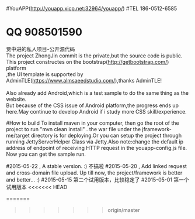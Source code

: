 #YouAPP(http://youapp.xicp.net:32964/youapp/)
#TEL 186-0512-6585
# QQ 908501590
贾中进的私人项目-公开源代码<br/>
The project ZhongJin commit is the private,but the source code is public.<br/>
This project constructes on the bootstrap(http://getbootstrap.com/) platform <br/>
,the UI template is supported by AdminTLE(https://www.almsaeedstudio.com/),thanks AdminTLE!  
<br/>
Also already add Android,which is a test sample to do the same thing as the website.<br/>
But because of the CSS issue of Android platform,the progress ends up here.May continue to develop Android if i study more CSS skill/experience.<br/>

#How to build 
To install maven in your computer, then go the root of the project to run "mvn clean install" . the war file under the jframework-me/target directory is for deploying.Or you can setup the project through running JettyServerHelper Class via Jetty.Also note:change the default ip address of endpoint of receiving HTTP request in the youapp-config.js file. 
Now you can get the sample run. 

#2015-05-22 , A stable version. :)
不搞啦
#2015-05-20 , Add linked request and cross-domain file upload. 
Up till now, the project/framework is better and better... :)
#2015-05-15 第二个试用版本，比较稳定了
#2015-05-01 第一个试用版本 
<<<<<<< HEAD

=======
>>>>>>> origin/master
